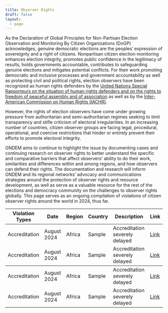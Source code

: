 ```yaml
---
title: Observer Rights
draft: false
layout:
  - page
---
```


As the Declaration of Global Principles for Non-Partisan Election Observation and Monitoring By Citizen Organizations (DoGP) acknowledges, genuine democratic elections are the peoples’ expression of sovereignty and a right of citizens. Nonpartisan citizen election monitoring enhances election integrity, promotes public confidence in the legitimacy of results, holds governments accountable, contributes to safeguarding genuine elections and mitigates potential conflicts. For their work promoting democratic and inclusive processes and government accountability as well as protecting civil and political rights, election observers have been recognized as human rights defenders by the [United Nations Special Rapporteurs on the situation of human rights defenders and on the rights to freedom of peaceful assembly and of association](https://srdefenders.org/information/the-situation-of-election-observers-as-human-rights-defenders%ef%bf%bc/ "United Nations Special Rapporteurs on the situation of human rights defenders and on the rights to freedom of peaceful assembly and of association") as well as by the [Inter-American Commission on Human Rights (IACHR)](https://www.oas.org/en/IACHR/jsForm/?File=/en/iachr/media_center/PReleases/2024/112.asp "Inter-American Commission on Human Rights (IACHR)").

However, the rights of election observers have come under growing pressure from authoritarian and semi-authoritarian regimes seeking to limit transparency and stifle criticism of electoral irregularities. In an increasing number of countries, citizen observer groups are facing legal, procedural, operational, and coercive restrictions that hinder or entirely prevent their efforts to promote electoral integrity. 

GNDEM aims to continue to highlight the issue by documenting cases and continuing research on observer rights to better understand the specific and comparative barriers that affect observers’ ability to do their work, similarities and differences within and among regions, and how observers can defend their rights. The documentation and research will inform GNDEM and its regional networks’ advocacy and communications strategies around the protection of observer rights and resource development, as well as serve as a valuable resource for the rest of the elections and democracy community on the challenges to observer rights globally. This page serves as an ongoing compilation of violations of citizen observer rights around the world in 2024, thus far. 

<table id="obs_rights_table">
  <thead>
    <tr>
      <th>Violation Types</th>
      <th>Date</th>
      <th>Region</th>
      <th>Country</th>
      <th>Description</th>
      <th>Link</th>
    </tr>
  </thead>
 <tbody>
  <tr>
    <td>Accreditation</td>
    <td>August 2024</td>
    <td>Africa</td>
    <td>Sample</td>
    <td>Accreditation severely delayed</td>
    <td><a href="https://www.reuters.com">Link</a></td>
    </tr>
  <tr>
    <td>Accreditation</td>
    <td>August 2024</td>
    <td>Africa</td>
    <td>Sample</td>
    <td>Accreditation severely delayed</td>
    <td><a href="https://www.reuters.com">Link</a></td>
    </tr>
    </tbody>
      <td>Accreditation</td>
    <td>August 2024</td>
    <td>Africa</td>
    <td>Sample</td>
    <td>Accreditation severely delayed</td>
    <td><a href="https://www.reuters.com">Link</a></td>
    </tr>
  <tr>
    <td>Accreditation</td>
    <td>August 2024</td>
    <td>Africa</td>
    <td>Sample</td>
    <td>Accreditation severely delayed</td>
    <td><a href="https://www.reuters.com">Link</a></td>
    </tr>
    </tbody>
</table>
